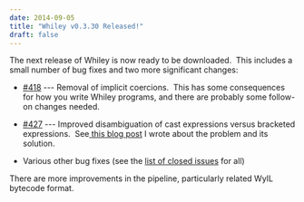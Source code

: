 ```yaml
---
date: 2014-09-05
title: "Whiley v0.3.30 Released!"
draft: false
---
```


The next release of Whiley is now ready to be downloaded.  This includes a small number of bug fixes and two more significant changes:
   * [#418](https://github.com/Whiley/WhileyCompiler/issues/418) --- Removal of implicit coercions.  This has some consequences for how you write Whiley programs, and there are probably some follow-on changes needed.

   * [#427](https://github.com/Whiley/WhileyCompiler/issues/427) --- Improved disambiguation of cast expressions versus bracketed expressions.  See[ this blog post](http://whiley.org/2014/09/05/a-story-of-cast-expressions/) I wrote about the problem and its solution.

   * Various other bug fixes (see the [list of closed issues](https://github.com/Whiley/WhileyCompiler/issues?q=milestone%3Av0.3.30+is%3Aclosed) for all)

There are more improvements in the pipeline, particularly related WyIL bytecode format. 
